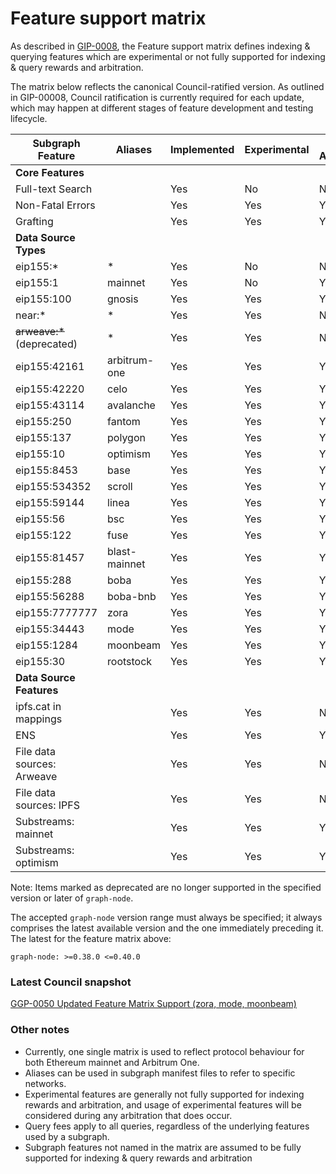 # Feature support matrix

As described in [GIP-0008](https://snapshot.org/#/council.graphprotocol.eth/proposal/0xbdd884654a393620a7e8665b4289201b7542c3ee62becfad133e951b0c408444), the Feature support matrix defines indexing & querying features which are experimental or not fully supported for indexing & query rewards and arbitration.

The matrix below reflects the canonical Council-ratified version. As outlined in GIP-00008, Council ratification is currently required for each update, which may happen at different stages of feature development and testing lifecycle.

| Subgraph Feature            | Aliases       | Implemented | Experimental | Query Arbitration | Indexing Arbitration | Indexing Rewards | Deprecated   |
| --------------------------- | ------------- | ----------- | ------------ | ----------------- | -------------------- | ---------------- | ------------ |
| **Core Features**           |               |             |              |                   |                      |                  |              |
| Full-text Search            |               | Yes         | No           | No                | Yes                  | Yes              |              |
| Non-Fatal Errors            |               | Yes         | Yes          | Yes               | Yes                  | Yes              |              |
| Grafting                    |               | Yes         | Yes          | Yes               | Yes                  | Yes              |              |
| **Data Source Types**       |               |             |              |                   |                      |                  |              |
| eip155:\*                   | \*            | Yes         | No           | No                | No                   | No               |              |
| eip155:1                    | mainnet       | Yes         | No           | Yes               | Yes                  | Yes              |              |
| eip155:100                  | gnosis        | Yes         | Yes          | Yes               | Yes                  | Yes              |              |
| near:\*                     | \*            | Yes         | Yes          | No                | No                   | No               |              |
| ~~arweave:\*~~ (deprecated) | \*            | Yes         | Yes          | No                | No                   | No               | v0.39.0      |
| eip155:42161                | arbitrum-one  | Yes         | Yes          | Yes               | Yes                  | Yes              |              |
| eip155:42220                | celo          | Yes         | Yes          | Yes               | Yes                  | Yes              |              |
| eip155:43114                | avalanche     | Yes         | Yes          | Yes               | Yes                  | Yes              |              |
| eip155:250                  | fantom        | Yes         | Yes          | Yes               | Yes                  | Yes              |              |
| eip155:137                  | polygon       | Yes         | Yes          | Yes               | Yes                  | Yes              |              |
| eip155:10                   | optimism      | Yes         | Yes          | Yes               | Yes                  | Yes              |              |
| eip155:8453                 | base          | Yes         | Yes          | Yes               | Yes                  | Yes              |              |
| eip155:534352               | scroll        | Yes         | Yes          | Yes               | Yes                  | Yes              |              |
| eip155:59144                | linea         | Yes         | Yes          | Yes               | Yes                  | Yes              |              |
| eip155:56                   | bsc           | Yes         | Yes          | Yes               | Yes                  | Yes              |              |
| eip155:122                  | fuse          | Yes         | Yes          | Yes               | Yes                  | Yes              |              |
| eip155:81457                | blast-mainnet | Yes         | Yes          | Yes               | Yes                  | Yes              |              |
| eip155:288                  | boba          | Yes         | Yes          | Yes               | Yes                  | Yes              |              |
| eip155:56288                | boba-bnb      | Yes         | Yes          | Yes               | Yes                  | Yes              |              |
| eip155:7777777              | zora          | Yes         | Yes          | Yes               | Yes                  | Yes              |              |
| eip155:34443                | mode          | Yes         | Yes          | Yes               | Yes                  | Yes              |              |
| eip155:1284                 | moonbeam      | Yes         | Yes          | Yes               | Yes                  | Yes              |              |
| eip155:30                   | rootstock     | Yes         | Yes          | Yes               | Yes                  | Yes              |              |
| **Data Source Features**    |               |             |              |                   |                      |                  |              |
| ipfs.cat in mappings        |               | Yes         | Yes          | No                | No                   | No               |              |
| ENS                         |               | Yes         | Yes          | Yes               | Yes                  | Yes              |              |
| File data sources: Arweave  |               | Yes         | Yes          | No                | Yes                  | Yes              |              |
| File data sources: IPFS     |               | Yes         | Yes          | No                | Yes                  | Yes              |              |
| Substreams: mainnet         |               | Yes         | Yes          | Yes               | Yes                  | Yes              |              |
| Substreams: optimism        |               | Yes         | Yes          | Yes               | Yes                  | Yes              |              |

Note: Items marked as deprecated are no longer supported in the specified version or later of `graph-node`.

The accepted `graph-node` version range must always be specified; it always comprises the latest available version and the one immediately preceding it.
The latest for the feature matrix above:

```
graph-node: >=0.38.0 <=0.40.0
```

### Latest Council snapshot

[GGP-0050 Updated Feature Matrix Support (zora, mode, moonbeam)](https://snapshot.org/#/s:council.graphprotocol.eth/proposal/0x7c1b0eaa299a24ba23f76d86d85b903ac8e8457db3656531e7bd5cee80c20146)

### Other notes

- Currently, one single matrix is used to reflect protocol behaviour for both Ethereum mainnet and Arbitrum One.
- Aliases can be used in subgraph manifest files to refer to specific networks.
- Experimental features are generally not fully supported for indexing rewards and arbitration, and usage of experimental features will be considered during any arbitration that does occur.
- Query fees apply to all queries, regardless of the underlying features used by a subgraph.
- Subgraph features not named in the matrix are assumed to be fully supported for indexing & query rewards and arbitration
